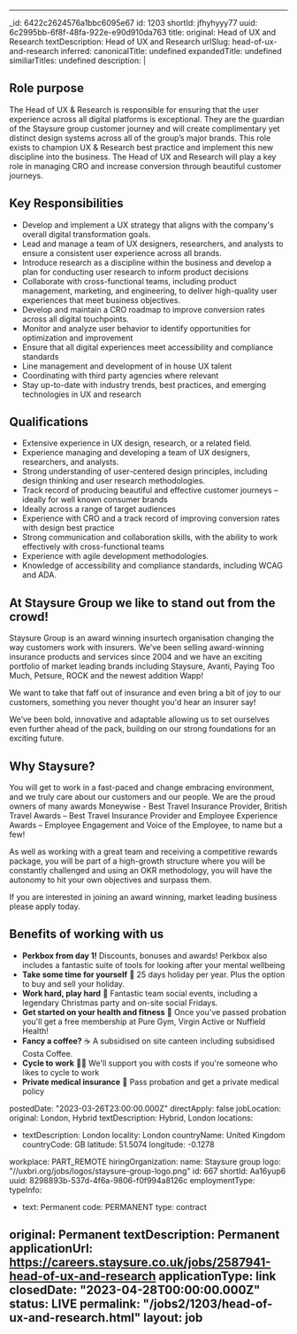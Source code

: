 
---
_id: 6422c2624576a1bbc6095e67 
id: 1203
shortId: jfhyhyyy77
uuid: 6c2995bb-6f8f-48fa-922e-e90d910da763
title:
  original: Head of UX and Research
  textDescription: Head of UX and Research
  urlSlug: head-of-ux-and-research
  inferred:
    canonicalTitle: undefined
    expandedTitle: undefined
    similiarTitles: undefined
description: | 
  <h2 id="role-purpose">Role purpose</h2>
<p>The Head of UX &amp; Research is responsible for ensuring that the user experience across all digital platforms is exceptional. They are the guardian of the Staysure group customer journey and will create complimentary yet distinct design systems across all of the group’s major brands. This role exists to champion UX &amp; Research best practice and implement this new discipline into the business. The Head of UX and Research will play a key role in managing CRO and increase conversion through beautiful customer journeys.</p>
<h2 id="key-responsibilities">Key Responsibilities</h2>
<ul>
<li>Develop and implement a UX strategy that aligns with the company's overall digital transformation goals.</li>
<li>Lead and manage a team of UX designers, researchers, and analysts to ensure a consistent user experience across all brands.</li>
<li>Introduce research as a discipline within the business and develop a plan for conducting user research to inform product decisions</li>
<li>Collaborate with cross-functional teams, including product management, marketing, and engineering, to deliver high-quality user experiences that meet business objectives.</li>
<li>Develop and maintain a CRO roadmap to improve conversion rates across all digital touchpoints.</li>
<li>Monitor and analyze user behavior to identify opportunities for optimization and improvement</li>
<li>Ensure that all digital experiences meet accessibility and compliance standards</li>
<li>Line management and development of in house UX talent</li>
<li>Coordinating with third party agencies where relevant</li>
<li>Stay up-to-date with industry trends, best practices, and emerging technologies in UX and research</li>
</ul>
<h2 id="qualifications">Qualifications</h2>
<ul>
<li>Extensive experience in UX design, research, or a related field.</li>
<li>Experience managing and developing a team of UX designers, researchers, and analysts.</li>
<li>Strong understanding of user-centered design principles, including design thinking and user research methodologies.</li>
<li>Track record of producing beautiful and effective customer journeys – ideally for well known consumer brands</li>
<li>Ideally across a range of target audiences</li>
<li>Experience with CRO and a track record of improving conversion rates with design best practice</li>
<li>Strong communication and collaboration skills, with the ability to work effectively with cross-functional teams</li>
<li>Experience with agile development methodologies.</li>
<li>Knowledge of accessibility and compliance standards, including WCAG and ADA.</li>
</ul>
<h2 id="at-staysure-group-we-like-to-stand-out-from-the-crowd">At Staysure Group we like to stand out from the crowd!</h2>
<p>Staysure Group is an award winning insurtech organisation changing the way customers work with insurers. We’ve been selling award-winning insurance products and services since 2004 and we have an exciting portfolio of market leading brands including Staysure, Avanti, Paying Too Much, Petsure, ROCK and the newest addition Wapp!</p>
<p>We want to take that faff out of insurance and even bring a bit of joy to our customers, something you never thought you'd hear an insurer say!</p>
<p>We’ve been bold, innovative and adaptable allowing us to set ourselves even further ahead of the pack, building on our strong foundations for an exciting future.</p>
<h2 id="why-staysure">Why Staysure?</h2>
<p>You will get to work in a fast-paced and change embracing environment, and we truly care about our customers and our people. We are the proud owners of many awards Moneywise - Best Travel Insurance Provider, British Travel Awards – Best Travel Insurance Provider and Employee Experience Awards – Employee Engagement and Voice of the Employee, to name but a few!</p>
<p>As well as working with a great team and receiving a competitive rewards package, you will be part of a high-growth structure where you will be constantly challenged and using an OKR methodology, you will have the autonomy to hit your own objectives and surpass them.</p>
<p>If you are interested in joining an award winning, market leading business please apply today. </p>
<h2 id="benefits-of-working-with-us">Benefits of working with us</h2>
<ul>
<li><strong>Perkbox from day 1!</strong>
Discounts, bonuses and awards! 
Perkbox also includes a fantastic suite of tools for looking after your mental wellbeing</li>
<li><strong>Take some time for yourself</strong> 🛫
25 days holiday per year. Plus the option to buy and sell your holiday.</li>
<li><strong>Work hard, play hard</strong> 💃
Fantastic team social events, including a legendary Christmas party and on-site social Fridays.</li>
<li><strong>Get started on your health and fitness</strong> 💪
Once you've passed probation you'll get a free membership at Pure Gym, Virgin Active or Nuffield Health!</li>
<li><strong>Fancy a coffee?</strong> ☕️
A subsidised on site canteen including subsidised Costa Coffee. </li>
<li><strong>Cycle to work</strong> 🚴‍♀️
We'll support you with costs if you're someone who likes to cycle to work</li>
<li><strong>Private medical insurance</strong> 🏥
Pass probation and get a private medical policy</li>
</ul>

postedDate: "2023-03-26T23:00:00.000Z"
directApply: false
jobLocation: 
  original: London, Hybrid
  textDescription: Hybrid, London
  locations:
  - textDescription: London
    locality: London
    countryName: United Kingdom
    countryCode: GB
    latitude: 51.5074
    longitude: -0.1278
  
  workplace: PART_REMOTE
hiringOrganization:
  name: Staysure group
  logo: "//uxbri.org/jobs/logos/staysure-group-logo.png"
  id: 667
  shortId: Aa16yup6
  uuid: 8298893b-537d-4f6a-9806-f0f994a8126c
employmentType:
  typeInfo:
  - text: Permanent
    code: PERMANENT
    type: contract
  
  original: Permanent
  textDescription: Permanent
applicationUrl: https://careers.staysure.co.uk/jobs/2587941-head-of-ux-and-research
applicationType: link
closedDate: "2023-04-28T00:00:00.000Z"
status: LIVE
permalink: "/jobs2/1203/head-of-ux-and-research.html"
layout: job
---
